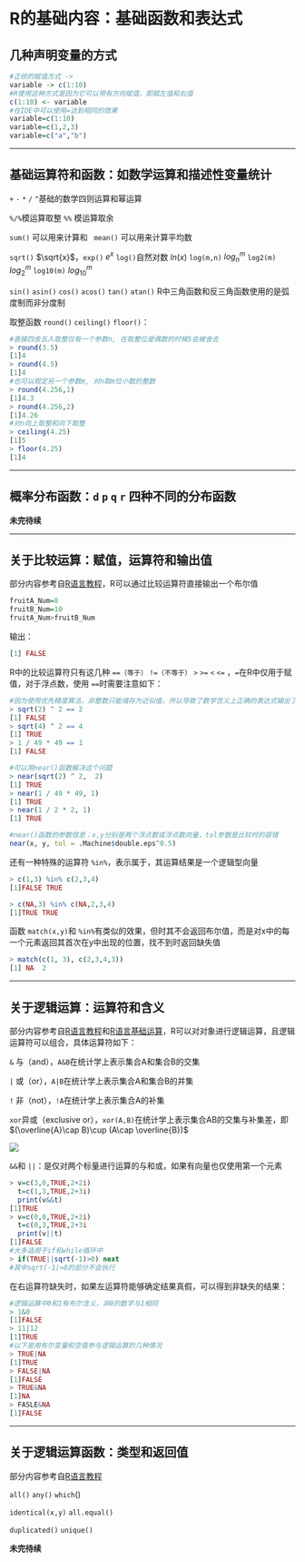 # R的基础内容：基础函数和表达式

## 几种声明变量的方式

```R
#正统的赋值方式 ->
variable -> c(1:10)
#R使用这种方式是因为它可以带有方向赋值，即赋左值和右值
c(1:10) <- variable
#在IDE中可以使用=达到相同的效果
variable=c(1:10)
variable=c(1,2,3)
variable=c("a","b")
```

---

## 基础运算符和函数：如数学运算和描述性变量统计

`+` `-` `*` `/` `^`基础的数学四则运算和幂运算

`%/%`模运算取整 `%%` 模运算取余

`sum()` 可以用来计算和 ` mean()` 可以用来计算平均数

`sqrt()` $\sqrt{x}$，`exp()` $e^x$ `log()`自然对数 $ln(x)$ `log(m,n)` ${log_{n}}^{m}$ `log2(m)` ${log_{2}}^{m}$  `log10(m)` ${log_{10}}^{m}$

`sin()` `asin()` `cos()` `acos()` `tan()` `atan()` R中三角函数和反三角函数使用的是弧度制而非分度制

取整函数 `round()` `ceiling()` `floor()`：

```R
#直接四舍五入取整仅有一个参数n, 在取整位是偶数的时候5会被舍去
> round(3.5)
[1]4
> round(4.5)
[1]4
#也可以规定另一个参数m, 对n取m位小数的整数
> round(4.256,1)
[1]4.3
> round(4.256,2)
[1]4.26
#对n向上取整和向下取整
> ceiling(4.25)
[1]5
> floor(4.25)
[1]4
```

---

## 概率分布函数：`d` `p` `q` `r` 四种不同的分布函数

**未完待续**

---

## 关于比较运算：赋值，运算符和输出值

部分内容参考自[R语言教程](https://www.math.pku.edu.cn/teachers/lidf/docs/Rbook/html/_Rbook/prog-type-logi.html)，R可以通过比较运算符直接输出一个布尔值

````R
fruitA_Num=8
fruitB_Num=10
fruitA_Num>fruitB_Num
````

输出：

```R
[1] FALSE
```

R中的比较运算符只有这几种 `==（等于）` `!=（不等于）` `>` `>=` `<` `<=` ，`=`在R中仅用于赋值，对于浮点数，使用 `==`时需要注意如下：

```R
#因为使用优先精度算法，非整数只能储存为近似值，所以导致了数学含义上正确的表达式输出了不同的结果
> sqrt(2) ^ 2 == 2
[1] FALSE
> sqrt(4) ^ 2 == 4
[1] TRUE
> 1 / 49 * 49 == 1
[1] FALSE

#可以用near()函数解决这个问题
> near(sqrt(2) ^ 2,  2)
[1] TRUE
> near(1 / 49 * 49, 1)
[1] TRUE
> near(1 / 2 * 2, 1)
[1] TRUE

#near()函数的参数信息：x,y分别是两个浮点数或浮点数向量，tol参数是比较时的容错
near(x, y, tol = .Machine$double.eps^0.5)
```

还有一种特殊的运算符 `%in%`，表示属于，其运算结果是一个逻辑型向量

```R
> c(1,3) %in% c(2,3,4)
[1]FALSE TRUE

> c(NA,3) %in% c(NA,2,3,4)
[1]TRUE TRUE
```

函数 `match(x,y)`和 `%in%`有类似的效果，但时其不会返回布尔值，而是对x中的每一个元素返回其首次在y中出现的位置，找不到时返回缺失值

```R
> match(c(1, 3), c(2,3,4,3))
[1] NA  2
```

---

## 关于逻辑运算：运算符和含义

部分内容参考自[R语言教程](https://www.math.pku.edu.cn/teachers/lidf/docs/Rbook/html/_Rbook/prog-type-logi.html)和[R语言基础运算](https://www.runoob.com/r/r-basic-operators.html)，R可以对对象进行逻辑运算，且逻辑运算符可以组合，具体运算符如下：

`&` 与（and），`A&B`在统计学上表示集合A和集合B的交集

`|` 或（or），`A|B`在统计学上表示集合A和集合B的并集

`!` 非（not），`!A`在统计学上表示集合A的补集

`xor`异或（exclusive or），`xor(A,B)`在统计学上表示集合AB的交集与补集差，即  $(\overline{A}\cap B)\cup (A\cap \overline{B})$

![](https://s3.bmp.ovh/imgs/2022/10/17/1f99f7f9eb3d53c1.png)

`&&`和 `||`：是仅对两个标量进行运算的与和或，如果有向量也仅使用第一个元素

```R
> v=c(3,0,TRUE,2+2i)
  t=c(1,3,TRUE,2+3i)
  print(v&&t)
[1]TRUE
> v=c(0,0,TRUE,2+2i)
  t=c(0,3,TRUE,2+3i
  print(v||t)
[1]FALSE
#大多适用于if和while循环中
> if(TRUE||sqrt(-1)>0) next
#其中sqrt(-1)>0的部分不会执行
```

在右运算符缺失时，如果左运算符能够确定结果真假，可以得到非缺失的结果：

```R
#逻辑运算中0和1有布尔含义，非0的数字与1相同
> 1&0
[1]FALSE
> 11|12
[1]TRUE
#以下是用布尔变量和空值参与逻辑运算的几种情况
> TRUE|NA
[1]TRUE
> FALSE|NA
[1]FALSE
> TRUE&NA
[1]NA
> FASLE&NA
[1]FALSE
```

---

## 关于逻辑运算函数：类型和返回值

部分内容参考自[R语言教程](https://www.math.pku.edu.cn/teachers/lidf/docs/Rbook/html/_Rbook/prog-type-logi.html)

`all()` `any()` `which`()

`identical(x,y)` `all.equal()`

`duplicated()` `unique()`

**未完待续**
